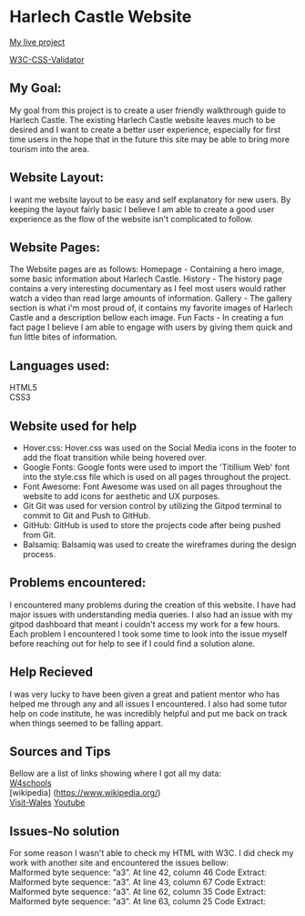 # **Harlech Castle Website**

[My live project](https://benjamin-joe.github.io/harlech-final/)

[W3C-CSS-Validator](http://www.css-validator.org/validator?uri=https%3A%2F%2Fbenjamin-joe.github.io%2Fharlech-final%2F&profile=css21&usermedium=all&warning=1&lang=en)


## My Goal:
My goal from this project is to create a user friendly walkthrough guide to Harlech Castle.
The existing Harlech Castle website leaves much to be desired and I want to create a better user experience, especially for first time users in the hope that in the future this site may be able to bring more tourism into the area.

## Website Layout:
I want me website layout to be easy and self explanatory for new users. By keeping the layout fairly basic I believe I am able to create a good user experience as the flow of the website isn't complicated to follow.

## Website Pages:
The Website pages are as follows:
Homepage - Containing a hero image, some basic information about Harlech Castle.
History - The history page contains a very interesting documentary as I feel most users would rather watch a video than read large amounts of information.
Gallery - The gallery section is what i'm most proud of, it contains my favorite images of Harlech Castle and a description bellow each image.
Fun Facts - In creating a fun fact page I believe I am able to engage with users by giving them quick and fun little bites of information.

## Languages used:
HTML5 <br>
CSS3

## Website used for help
* Hover.css:
Hover.css was used on the Social Media icons in the footer to add the float transition while being hovered over.
* Google Fonts:
Google fonts were used to import the 'Titillium Web' font into the style.css file which is used on all pages throughout the project.
* Font Awesome:
Font Awesome was used on all pages throughout the website to add icons for aesthetic and UX purposes.
* Git
Git was used for version control by utilizing the Gitpod terminal to commit to Git and Push to GitHub.
* GitHub:
GitHub is used to store the projects code after being pushed from Git.
* Balsamiq:
Balsamiq was used to create the wireframes during the design process.

## Problems encountered:
I encountered many problems during the creation of this website. I have had major issues with understanding media queries. I also had an issue with my gitpod dashboard that meant i couldn't access my work for a few hours. Each problem I encountered I took some time to look into the issue myself before reaching out for help to see if I could find a solution alone.

## Help Recieved
I was very lucky to have been given a great and patient mentor who has helped me through any and all issues I encountered. I also had some tutor help on code institute, he was incredibly helpful and put me back on track when things seemed to be falling appart.

## Sources and Tips
Bellow are a list of links showing where I got all my data:<br>
[W4schools](https://www.w3schools.com/default.asp)<br>
[wikipedia] (https://www.wikipedia.org/)<br>
[Visit-Wales](https://www.visitwales.com/attraction/castle/harlech-castle-cadw-1834662)
[Youtube](https://www.youtube.com/)

## Issues-No solution
For some reason I wasn't able to check my HTML with W3C. I did check my work with another site and encountered the issues bellow: <br>
Malformed byte sequence: “a3”.
At line 42, column 46
Code Extract:
Malformed byte sequence: “a3”.
At line 43, column 67
Code Extract:
Malformed byte sequence: “a3”.
At line 62, column 35
Code Extract:
Malformed byte sequence: “a3”.
At line 63, column 25
Code Extract:





